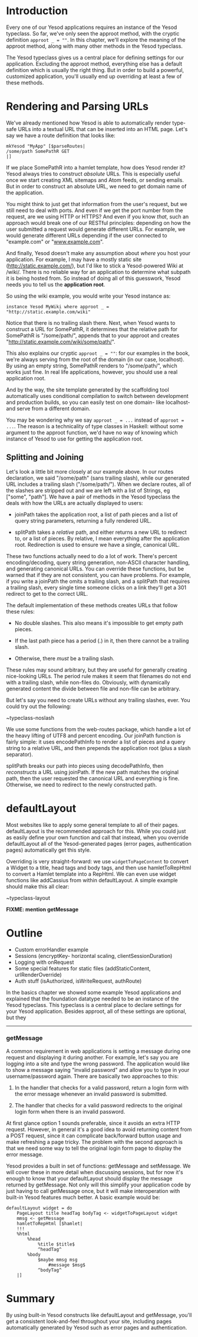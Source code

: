 # Introduction

Every one of our Yesod applications requires an instance of the Yesod typeclass. So far, we've only seen the approot method, with the cryptic definition <code>approot _ = ""</code>. In this chapter, we'll explore the meaning of the approot method, along with many other methods in the Yesod typeclass.

The Yesod typeclass gives us a central place for defining settings for our application. Excluding the approot method, everything else has a default definition which is usually the right thing. But in order to build a powerful, customized application, you'll usually end up overriding at least a few of these methods.

# Rendering and Parsing URLs

We've already mentioned how Yesod is able to automatically render type-safe URLs into a textual URL that can be inserted into an HTML page. Let's say we have a route definition that looks like:

    mkYesod "MyApp" [$parseRoutes|
    /some/path SomePathR GET
    |]

If we place SomePathR into a hamlet template, how does Yesod render it? Yesod always tries to construct *absolute* URLs. This is especially useful once we start creating XML sitemaps and Atom feeds, or sending emails. But in order to construct an absolute URL, we need to get domain name of the application.

You might think to just get that information from the user's request, but we still need to deal with ports. And even if we get the port number from the request, are we using HTTP or HTTPS? And even if you know *that*, such an approach would break one of our RESTful principles: depending on how the user submitted a request would generate different URLs. For example, we would generate different URLs depending if the user connected to "example.com" or "www.example.com".

And finally, Yesod doesn't make any assumption about *where* you host your application. For example, I may have a mostly static site (http://static.example.com/), but I'd like to stick a Yesod-powered Wiki at /wiki/. There is no reliable way for an application to determine what subpath it is being hosted from. So instead of doing all of this guesswork, Yesod needs you to tell us the **application root**.

So using the wiki example, you would write your Yesod instance as:

    instance Yesod MyWiki where approot _ = "http://static.example.com/wiki"

Notice that there is no trailing slash there. Next, when Yesod wants to construct a URL for SomePathR, it determines that the relative path for SomePathR is "/some/path/", appends that to your approot and creates "http://static.example.com/wiki/some/path/".

This also explains our cryptic <code>approot _ = ""</code>: for our examples in the book, we're always serving from the root of the domain (in our case, localhost). By using an empty string, SomePathR renders to "/some/path/", which works just fine. In real life applications, however, you should use a real application root.

And by the way, the site template generated by the scaffolding tool automatically uses conditional compilation to switch between development and production builds, so you can easily test on one domain- like localhost- and serve from a different domain.

<p class="advanced">You may be wondering why we say <code>approot _ = ...</code> instead of <code>approot = ...</code>. The reason is a technicality of type classes in Haskell: without some argument to the approot function, we'd have no way of knowing which instance of Yesod to use for getting the application root.</p>

## Splitting and Joining

Let's look a little bit more closely at our example above. In our routes declaration, we said "/some/path" (sans trailing slash), while our generated URL includes a trailing slash ("/some/path/"). When we declare routes, all of the slashes are stripped out and we are left with a list of Strings, eg ["some", "path"]. We have a pair of methods in the Yesod typeclass the deals with how the URLs are actually displayed to users:

* joinPath takes the application root, a list of path pieces and a list of query string parameters, returning a fully rendered URL.

* splitPath takes a *relative* path, and either returns a new URL to redirect to, or a list of pieces. By relative, I mean everything after the application root. Redirection is used to ensure we have a single, canonical URL.

These two functions actually need to do a lot of work. There's percent encoding/decoding, query string generation, non-ASCII character handling, and generating canonical URLs. You can override these functions, but be warned that if they are not consistent, you can have problems. For example, if you write a joinPath the omits a trailing slash, and a splitPath that requires a trailing slash, every single time someone clicks on a link they'll get a 301 redirect to get to the correct URL.

The default implementation of these methods creates URLs that follow these rules:

* No double slashes. This also means it's impossible to get empty path pieces.

* If the last path piece has a period (.) in it, then there cannot be a trailing slash.

* Otherwise, there *must* be a trailing slash.

These rules may sound arbitrary, but they are useful for generally creating nice-looking URLs. The period rule makes it seem that filenames do not end with a trailing slash, while non-files do. Obviously, with dynamically generated content the divide between file and non-file can be arbitrary.

But let's say you need to create URLs without any trailing slashes, ever. You could try out the following:

~typeclass-noslash

We use some functions from the web-routes package, which handle a lot of the heavy lifting of UTF8 and percent encoding. Our joinPath function is fairly simple: it uses encodePathInfo to render a list of pieces and a query string to a relative URL, and then prepends the application root (plus a slash separator).

splitPath breaks our path into pieces using decodePathInfo, then *reconstructs* a URL using joinPath. If the new path matches the original path, then the user requested the canonical URL and everything is fine. Otherwise, we need to redirect to the newly constructed path.

# defaultLayout

Most websites like to apply some general template to all of their pages. defaultLayout is the recommended approach for this. While you could just as easily define your own function and call that instead, when you override defaultLayout all of the Yesod-generated pages (error pages, authentication pages) automatically get this style.

Overriding is very straight-forward: we use <code>widgetToPageContent</code> to convert a Widget to a title, head tags and body tags, and then use hamletToRepHtml to convert a Hamlet template into a RepHtml. We can even use widget functions like addCassius from within defaultLayout. A simple example should make this all clear:

~typeclass-layout

__FIXME: mention getMessage__

# Outline

* Custom errorHandler example
* Sessions (encryptKey- horizontal scaling, clientSessionDuration)
* Logging with onRequest
* Some special features for static files (addStaticContent, urlRenderOverride)
* Auth stuff (isAuthorized, isWriteRequest, authRoute)

In the basics chapter we showed some example Yesod applications and explained that the foundation datatype needed to be an instance of the Yesod typeclass. This typeclass is a central place to declare settings for your Yesod application. Besides approot, all of these settings are optional, but they 

<hr>

### getMessage

A common requirement in web applications is setting a message during one request and displaying it during another. For example, let's say you are logging into a site and type the wrong password. The application would like to show a message saying "invalid password" and allow you to type in your username/password again. There are basically two approaches to this:

1) In the handler that checks for a valid password, return a login form with the error message whenever an invalid password is submitted.

2) The handler that checks for a valid password redirects to the original login form when there is an invalid password.

At first glance option 1 sounds preferable, since it avoids an extra HTTP request. However, in general it's a good idea to avoid returning content from a POST request, since it can complicate back/forward button usage and make refreshing a page tricky. The problem with the second approach is that we need some way to tell the original login form page to display the error message.

Yesod provides a built in set of functions: getMessage and setMessage. We will cover these in more detail when discussing sessions, but for now it's enough to know that your defaultLayout should display the message returned by getMessage. Not only will this simplify your application code by just having to call getMessage once, but it will make interoperation with built-in Yesod features much better. A basic example would be:

    defaultLayout widget = do
        PageLayout title headTag bodyTag <- widgetToPageLayout widget
        mmsg <- getMessage
        hamletToRepHtml [$hamlet|
        !!!
        %html
            %head
                %title $title$
                ^headTag^
            %body
                $maybe mmsg msg
                    #message $msg$
                ^bodyTag^
        |]

# Summary

By using built-in Yesod constructs like defaultLayout and getMessage, you'll get a consistent look-and-feel throughout your site, including pages automatically generated by Yesod such as error pages and authentication.
